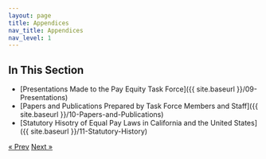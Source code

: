 ```yaml
---
layout: page
title: Appendices
nav_title: Appendices
nav_level: 1
---
```


## In This Section
* [Presentations Made to the Pay Equity Task Force]({{ site.baseurl }}/09-Presentations)
* [Papers and Publications Prepared by Task Force Members and Staff]({{ site.baseurl }}/10-Papers-and-Publications)
* [Statutory Hisotry of Equal Pay Laws in California and the United States]({{ site.baseurl }}/11-Statutory-History)

<!-- Pagination -->
<div class="pagination">
  <a class="pagination-item older" href="{{ site.baseurl }}/03-SCO-Case-Study">&laquo; Prev</a>
  <a class="pagination-item newer" href="{{ site.baseurl }}/06-Governance">Next &raquo;</a>
</div>
